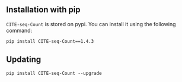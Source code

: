 Installation with pip
------------------------------------------

`CITE-seq-Count` is stored on pypi. You can install it using the following command:

```
pip install CITE-seq-Count==1.4.3
```


Updating
------------------------
```
pip install CITE-seq-Count --upgrade
```
